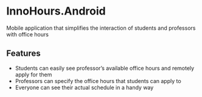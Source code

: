 # InnoHours.Android
Mobile application that simplifies the interaction of students and professors with office hours

## Features
- Students can easily see professor’s available office hours and remotely apply for them
- Professors can specify the office hours that students can apply to
- Everyone can see their actual schedule in a handy way
